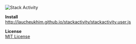 ![Stack Activity][1]

**Install**  
http://laucheukhim.github.io/stackactivity/stackactivity.user.js

**License**  
[MIT License][2]

[1]: http://i.stack.imgur.com/0FOBd.gif
[2]: http://opensource.org/licenses/MIT